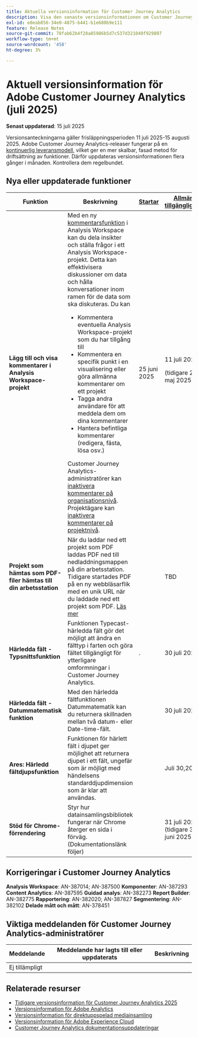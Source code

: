 ```yaml
---
title: Aktuella versionsinformation för Customer Journey Analytics
description: Visa den senaste versionsinformationen om Customer Journey Analytics
exl-id: e8eab856-34e0-4875-b441-b1e680b9e111
feature: Release Notes
source-git-commit: 78fab62b4f28a85986b5d7c537d321049f929897
workflow-type: tm+mt
source-wordcount: '458'
ht-degree: 3%

---
```


# Aktuell versionsinformation för Adobe Customer Journey Analytics (juli 2025)

**Senast uppdaterad**: 15 juli 2025


Versionsanteckningarna gäller frisläppningsperioden 11 juli 2025-15 augusti 2025. Adobe Customer Journey Analytics-releaser fungerar på en [kontinuerlig leveransmodell](releases.md), vilket ger en mer skalbar, fasad metod för driftsättning av funktioner. Därför uppdateras versionsinformationen flera gånger i månaden. Kontrollera dem regelbundet.

## Nya eller uppdaterade funktioner

| Funktion | Beskrivning | [Startar](releases.md) | [Allmän tillgänglighet](releases.md) |
| ----------- | ---------- | ------- | ---- |
| **Lägg till och visa kommentarer i Analysis Workspace-projekt** | Med en ny [kommentarsfunktion](https://experienceleague.adobe.com/sv/docs/analytics-platform/using/cja-workspace/build-workspace-project/comment-projects) i Analysis Workspace kan du dela insikter och ställa frågor i ett Analysis Workspace-projekt. Detta kan effektivisera diskussioner om data och hålla konversationer inom ramen för de data som ska diskuteras. Du kan <ul><li>Kommentera eventuella Analysis Workspace-projekt som du har tillgång till</li><li>Kommentera en specifik punkt i en visualisering eller göra allmänna kommentarer om ett projekt</li><li>Tagga andra användare för att meddela dem om dina kommentarer</li><li>Hantera befintliga kommentarer (redigera, fästa, lösa osv.)</li></ul>Customer Journey Analytics-administratörer kan [inaktivera kommentarer på organisationsnivå](https://experienceleague.adobe.com/sv/docs/analytics-platform/using/cja-workspace/user-preferences#ims-organization-preferences). Projektägare kan [inaktivera kommentarer på projektnivå](https://experienceleague.adobe.com/sv/docs/analytics-platform/using/cja-workspace/build-workspace-project/create-projects). | 25 juni 2025 | 11 juli 2025 <p>(tidigare 29 maj 2025)</p> |
| **Projekt som hämtas som PDF-filer hämtas till din arbetsstation** | När du laddar ned ett projekt som PDF laddas PDF ned till nedladdningsmappen på din arbetsstation. Tidigare startades PDF på en ny webbläsarflik med en unik URL när du laddade ned ett projekt som PDF. [Läs mer](https://experienceleague.adobe.com/sv/docs/analytics-platform/using/cja-workspace/export/download-send) | | TBD |
| **Härledda fält - Typsnittsfunktion** | Funktionen Typecast-härledda fält gör det möjligt att ändra en fälttyp i farten och göra fältet tillgängligt för ytterligare omformningar i Customer Journey Analytics. | . | 30 juli 2025 |
| **Härledda fält - Datummatematisk funktion** | Med den härledda fältfunktionen Datummatematik kan du returnera skillnaden mellan två datum- eller Date-time-fält. | | 30 juli 2025 |
| **Ares: Härledd fältdjupsfunktion** | Funktionen för härlett fält i djupet ger möjlighet att returnera djupet i ett fält, ungefär som är möjligt med händelsens standarddjupdimension som är klar att användas. |  | Juli 30,2025 |
| **Stöd för Chrome-förrendering** | Styr hur datainsamlingsbibliotek fungerar när Chrome återger en sida i förväg. (Dokumentationslänk följer) |  | 31 juli 2025 (tidigare 30 juni 2025) |

## Korrigeringar i Customer Journey Analytics

**Analysis Workspace**: AN-387014; AN-387500
**Komponenter**: AN-387293
**Content Analytics**: AN-387595
**Guidad analys**: AN-382273
**Report Builder**: AN-382775
**Rapportering**: AN-382020; AN-387827
**Segmentering**: AN-382102
**Delade mått och mått**: AN-378451


## Viktiga meddelanden för Customer Journey Analytics-administratörer

| Meddelande | Meddelande har lagts till eller uppdaterats | Beskrivning |
| --- | --- | --- |
| Ej tillämpligt | | |

## Relaterade resurser

* [Tidigare versionsinformation för Customer Journey Analytics 2025](/help/release-notes/2025.md)
* [Versionsinformation för Adobe Analytics](https://experienceleague.adobe.com/docs/analytics/release-notes/latest.html?lang=sv-SE)
* [Versionsinformation för direktuppspelad mediainsamling](https://experienceleague.adobe.com/docs/media-analytics/using/additional-resources/release-notes.html?lang=sv-SE)
* [Versionsinformation för Adobe Experience Cloud](https://experienceleague.adobe.com/docs/release-notes/experience-cloud/current.html?lang=sv-SE)
* [Customer Journey Analytics dokumentationsuppdateringar](/help/release-notes/doc-changes.md)
